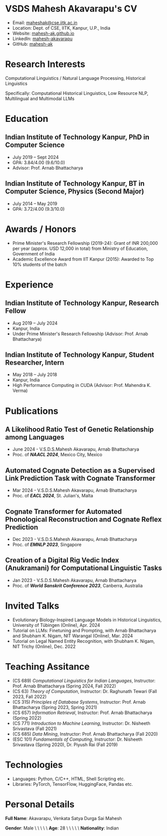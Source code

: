 # VSDS Mahesh Akavarapu's CV

- Email: [maheshak@cse.iitk.ac.in](mailto:maheshak@cse.iitk.ac.in)
- Location: Dept. of CSE, IITK, Kanpur, U.P., India
- Website: [mahesh-ak.github.io](https://mahesh-ak.github.io/)
- LinkedIn: [mahesh-akavarapu](https://linkedin.com/in/mahesh-akavarapu)
- GitHub: [mahesh-ak](https://github.com/mahesh-ak)


# Research Interests

Computational Linguistics / Natural Language Processing, Historical Linguistics

Specifically: Computational Historical Linguistics, Low Resource NLP, Multilingual and Multimodal LLMs

# Education

## Indian Institute of Technology Kanpur, PhD in Computer Science

- July 2019 – Sept 2024
- GPA: 3.84/4.00 (9.6/10.0)
- Advisor: Prof. Arnab Bhattacharya

## Indian Institute of Technology Kanpur, BT in Computer Science, Physics (Second Major)

- July 2014 – May 2019
- GPA: 3.72/4.00 (9.3/10.0)

# Awards / Honors

- Prime Minister's Research Fellowship (2019-24): Grant of INR 200,000 per year (approx. USD 12,000 in total) from Ministry of Education, Government of India
- Academic Excellence Award from IIT Kanpur (2015): Awarded to Top 10% students of the batch
# Experience

## Indian Institute of Technology Kanpur, Research Fellow

- Aug 2019 – July 2024
- Kanpur, India
- Under Prime Minister's Research Fellowship (Advisor: Prof. Arnab Bhattacharya)

## Indian Institute of Technology Kanpur, Student Researcher, Intern

- May 2018 – July 2018
- Kanpur, India
- High Performance Computing in CUDA (Advisor: Prof. Mahendra K. Verma)

# Publications

## A Likelihood Ratio Test of Genetic Relationship among Languages 
- June 2024 - V.S.D.S.Mahesh Akavarapu, Arnab Bhattacharya
- Proc. of ***NAACL 2024***, Mexico City, Mexico 
## Automated Cognate Detection as a Supervised Link Prediction Task with Cognate Transformer 
- Mar 2024 - V.S.D.S.Mahesh Akavarapu, Arnab Bhattacharya
- Proc. of ***EACL 2024***, St. Julian's, Malta 
## Cognate Transformer for Automated Phonological Reconstruction and Cognate Reflex Prediction 
- Dec 2023 - V.S.D.S.Mahesh Akavarapu, Arnab Bhattacharya
- Proc. of ***EMNLP 2023***, Singapore 
## Creation of a Digital Rig Vedic Index (Anukramani) for Computational Linguistic Tasks 
- Jan 2023 - V.S.D.S.Mahesh Akavarapu, Arnab Bhattacharya
- Proc. of ***World Sanskrit Conference 2023***, Canberra, Australia 
# Invited Talks

- Evolutionary Biology-Inspired Language Models in Historical Linguistics, University of Tübingen (Online), Apr. 2024
- Tutorial on LLMs: Finetuning and Prompting, with Arnab Bhattacharya and Shubham K. Nigam, NIT Warangal (Online), Mar. 2024
- Tutorial on Legal Named Entity Recognition, with Shubham K. Nigam, NIT Trichy (Online), Dec. 2022
# Teaching Assitance

- (CS 689) *Computational Linguistics for Indian Languages*, Instructor: Prof. Arnab Bhattacharya (Spring 2024, Fall 2022)
- (CS 63) *Theory of Computation*, Instructor: Dr. Raghunath Tewari (Fall 2023, Fall 2022)
- (CS 315) *Principles of Database Systems*, Instructor: Prof. Arnab Bhattacharya (Spring 2023, Spring 2021)
- (CS 657) *Information Retrieval*, Instructor: Prof. Arnab Bhattacharya (Spring 2022)
- (CS 771) *Introduction to Machine Learning*, Instructor: Dr. Nisheeth Srivastava (Fall 2021)
- (CS 685) *Data Mining*, Instructor: Prof. Arnab Bhattacharya (Fall 2020)
- (ESC 101) *Fundamentals of Computing*, Instructor: Dr. Nisheeth Srivastava (Spring 2020), Dr. Piyush Rai (Fall 2019)
# Technologies

- Languages: Python, C/C++, HTML, Shell Scripting etc.
- Libraries: PyTorch, TensorFlow, HuggingFace, Pandas etc.
# Personal Details

**Full Name**: Akavarapu, Venkata Satya Durga Sai Mahesh

**Gender**: Male \ \ \ \ \ **Age**: 28 \ \ \ \ \ **Nationality**: Indian

